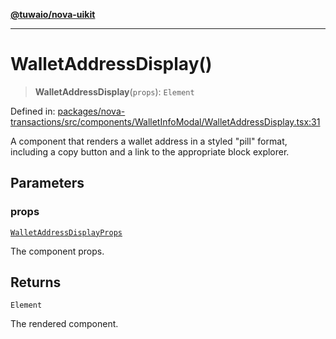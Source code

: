 [**@tuwaio/nova-uikit**](../../../README.md)

***

# WalletAddressDisplay()

> **WalletAddressDisplay**(`props`): `Element`

Defined in: [packages/nova-transactions/src/components/WalletInfoModal/WalletAddressDisplay.tsx:31](https://github.com/TuwaIO/nova-uikit/blob/ded3074ef357f2ffaf35252f54b4c5cffd22b72b/packages/nova-transactions/src/components/WalletInfoModal/WalletAddressDisplay.tsx#L31)

A component that renders a wallet address in a styled "pill" format,
including a copy button and a link to the appropriate block explorer.

## Parameters

### props

[`WalletAddressDisplayProps`](../type-aliases/WalletAddressDisplayProps.md)

The component props.

## Returns

`Element`

The rendered component.
